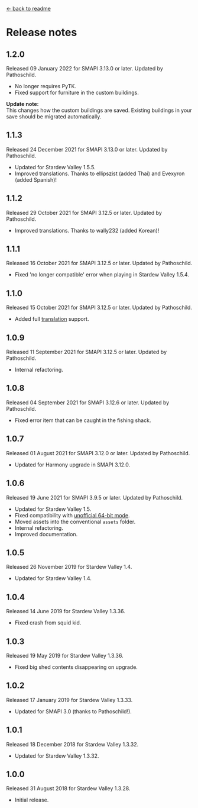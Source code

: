 ﻿﻿[← back to readme](README.md)

# Release notes
## 1.2.0
Released 09 January 2022 for SMAPI 3.13.0 or later. Updated by Pathoschild.

* No longer requires PyTK.
* Fixed support for furniture in the custom buildings.

**Update note:**  
This changes how the custom buildings are saved. Existing buildings in your save should be migrated
automatically.

## 1.1.3
Released 24 December 2021 for SMAPI 3.13.0 or later. Updated by Pathoschild.

* Updated for Stardew Valley 1.5.5.
* Improved translations. Thanks to ellipszist (added Thai) and Evexyron (added Spanish)!

## 1.1.2
Released 29 October 2021 for SMAPI 3.12.5 or later. Updated by Pathoschild.

* Improved translations. Thanks to wally232 (added Korean)!

## 1.1.1
Released 16 October 2021 for SMAPI 3.12.5 or later. Updated by Pathoschild.

* Fixed 'no longer compatible' error when playing in Stardew Valley 1.5.4.

## 1.1.0
Released 15 October 2021 for SMAPI 3.12.5 or later. Updated by Pathoschild.

* Added full [translation](https://stardewvalleywiki.com/Modding:Translations) support.

## 1.0.9
Released 11 September 2021 for SMAPI 3.12.5 or later. Updated by Pathoschild.

* Internal refactoring.

## 1.0.8
Released 04 September 2021 for SMAPI 3.12.6 or later. Updated by Pathoschild.

* Fixed error item that can be caught in the fishing shack.

## 1.0.7
Released 01 August 2021 for SMAPI 3.12.0 or later. Updated by Pathoschild.

* Updated for Harmony upgrade in SMAPI 3.12.0.

## 1.0.6
Released 19 June 2021 for SMAPI 3.9.5 or later. Updated by Pathoschild.

* Updated for Stardew Valley 1.5.
* Fixed compatibility with [unofficial 64-bit mode](https://stardewvalleywiki.com/Modding:Migrate_to_64-bit_on_Windows).
* Moved assets into the conventional `assets` folder.
* Internal refactoring.
* Improved documentation.

## 1.0.5
Released 26 November 2019 for Stardew Valley 1.4.

* Updated for Stardew Valley 1.4.

## 1.0.4
Released 14 June 2019 for Stardew Valley 1.3.36.

* Fixed crash from squid kid.

## 1.0.3
Released 19 May 2019 for Stardew Valley 1.3.36.

* Fixed big shed contents disappearing on upgrade.

## 1.0.2
Released 17 January 2019 for Stardew Valley 1.3.33.

* Updated for SMAPI 3.0 (thanks to Pathoschild!).

## 1.0.1
Released 18 December 2018 for Stardew Valley 1.3.32.

* Updated for Stardew Valley 1.3.32.

## 1.0.0
Released 31 August 2018 for Stardew Valley 1.3.28.

* Initial release.
